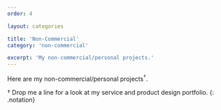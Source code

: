 ```yaml
---
order: 4

layout: categories

title: 'Non-Commercial'
category: 'non-commercial'

excerpt: 'My non-commercial/personal projects.'
---
```


Here are my non-commercial/personal projects<sup class="color">&dagger;</sup>.

<span class="color">&dagger;</span> Drop me a line for a look at my service and product design portfolio.
{: .notation}